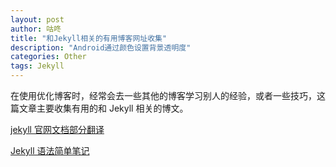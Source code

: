 ```yaml
---
layout: post
author: 咕咚
title: "和Jekyll相关的有用博客网址收集"
description: "Android通过颜色设置背景透明度"
categories: Other
tags: Jekyll
---
```

在使用优化博客时，经常会去一些其他的博客学习别人的经验，或者一些技巧，这篇文章主要收集有用的和 Jekyll 相关的博文。

[jekyll 官网文档部分翻译](http://blog.csdn.net/maoxunxing/article/details/40479753)

[Jekyll 语法简单笔记](http://ju.outofmemory.cn/entry/98471)

